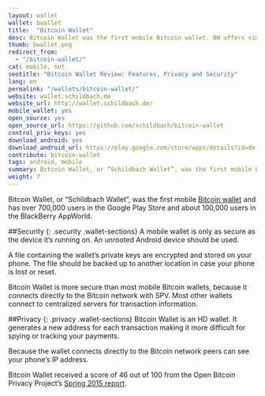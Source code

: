 ```yaml
---
layout: wallet
wallet: bwallet
title:  "Bitcoin Wallet"
desc: Bitcoin Wallet was the first mobile Bitcoin wallet. BW offers simple send/receive features, a direct connection to the Bitcoin network, and more.
thumb: bwallet.png
redirect_from:
  - "/bitcoin-wallet/"
cat: mobile, hot
seotitle: "Bitcoin Wallet Review: Features, Privacy and Security"
lang: en
permalink: "/wallets/bitcoin-wallet/"
website: wallet.schildbach.de
website_url: http://wallet.schildbach.de/
mobile_wallet: yes
open_source: yes
open_source_url: https://github.com/schildbach/bitcoin-wallet
control_priv_keys: yes
download_android: yes
download_android_url: https://play.google.com/store/apps/details?id=de.schildbach.wallet
contribute: bitcoin-wallet
tags: android, mobile
summary: Bitcoin Wallet, or “Schildbach Wallet”, was the first mobile Bitcoin wallet and has over 700,000 users in the Google Play Store and about 100,000 users in the BlackBerry AppWorld.
weight: 7
---
```


Bitcoin Wallet, or “Schildbach Wallet”, was the first mobile [Bitcoin wallet](/wallets/) and has over 700,000 users in the Google Play Store and about 100,000 users in the BlackBerry AppWorld.

##Security
{: .security .wallet-sections}
A mobile wallet is only as secure as the device it’s running on. An unrooted Android device should be used.

A file containing the wallet’s private keys are encrypted and stored on your phone. The file should be backed up to another location in case your phone is lost or reset.

Bitcoin Wallet is more secure than most mobile Bitcoin wallets, because it connects directly to the Bitcoin network with SPV. Most other wallets connect to centralized servers for transaction information.

##Privacy
{: .privacy .wallet-sections}
Bitcoin Wallet is an HD wallet. It generates a new address for each transaction making it more difficult for spying or tracking your payments.

Because the wallet connects directly to the Bitcoin network peers can see your phone’s IP address.

Bitcoin Wallet received a score of 46 out of 100 from the Open Bitcoin Privacy Project’s [Spring 2015 report](http://openbitcoinprivacyproject.org/2015/05/spring-2015-wallet-privacy-rating-report/).